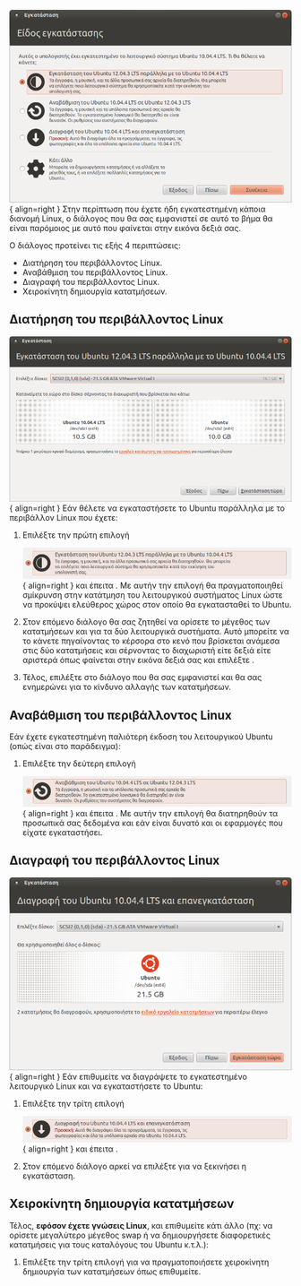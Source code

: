 ![12.04.3_ubuntu_install_keep_linux_install_type.png](12.04.3_ubuntu_install_keep_linux_install_type.png){ align=right }
Στην περίπτωση που έχετε ήδη εγκατεστημένη κάποια διανομή Linux, ο
διάλογος που θα σας εμφανιστεί σε αυτό το βήμα θα είναι παρόμοιος
με αυτό που φαίνεται στην εικόνα δεξιά σας.

Ο διάλογος προτείνει τις εξής 4 περιπτώσεις:

  - Διατήρηση του περιβάλλοντος Linux.
  - Αναβάθμιση του περιβάλλοντος Linux.
  - Διαγραφή του περιβάλλοντος Linux.
  - Χειροκίνητη δημιουργία κατατμήσεων.

## Διατήρηση του περιβάλλοντος Linux

![12.04.3_ubuntu_install_keep_linux_choose_size.png](12.04.3_ubuntu_install_keep_linux_choose_size.png){ align=right }
Εάν θέλετε να εγκαταστήσετε το Ubuntu παράλληλα με το περιβάλλον Linux
που έχετε:

1.  Επιλέξτε την πρώτη επιλογή

    ![12.04.3_ubutnu_install_keep_linux_choice.png](12.04.3_ubutnu_install_keep_linux_choice.png){ align=right }
    και έπειτα . Με αυτήν την επιλογή θα πραγματοποιηθεί σμίκρυνση στην
    κατάτμηση του λειτουργικού συστήματος Linux ώστε να προκύψει
    ελεύθερος χώρος στον οποίο θα εγκατασταθεί το Ubuntu.
2.  Στον επόμενο διάλογο θα σας ζητηθεί να ορίσετε το μέγεθος των
    κατατμήσεων και για τα δύο λειτουργικά συστήματα. Αυτό
    μπορείτε να το κάνετε πηγαίνοντας το κέρσορα στο κενό που
    βρίσκεται ανάμεσα στις δύο κατατμήσεις και σέρνοντας το
    διαχωριστή είτε δεξιά είτε αριστερά όπως φαίνεται στην
    εικόνα δεξιά σας και επιλέξτε .
3.  Τέλος, επιλέξτε  στο διάλογο που θα σας εμφανιστεί και θα σας
    ενημερώνει για το κίνδυνο αλλαγής των κατατμήσεων.

## Αναβάθμιση του περιβάλλοντος Linux

Εάν έχετε εγκατεστημένη παλιότερη έκδοση του λειτουργικού Ubuntu (οπώς
είναι στο παράδειγμα):

1.  Επιλέξτε την δεύτερη επιλογή

    ![12.04.3_ubuntu_install_upgrade_linux_choice.png](12.04.3_ubuntu_install_upgrade_linux_choice.png){ align=right }
    και έπειτα . Με αυτήν την επιλογή θα διατηρηθούν τα προσωπικά σας
    δεδομένα και εάν είναι δυνατό και οι εφαρμογές που είχατε
    εγκαταστήσει.

## Διαγραφή του περιβάλλοντος Linux

![12.04.3_ubuntu_install_replace_linux_choose_size.png](12.04.3_ubuntu_install_replace_linux_choose_size.png){ align=right }
Εάν επιθυμείτε να διαγράψετε το εγκατεστημένο λειτουργικό Linux και να
εγκαταστήσετε το Ubuntu:

1.  Επιλέξτε την τρίτη επιλογή

    ![12.04.3_ubuntu_install_replace_linux_choice.png](12.04.3_ubuntu_install_replace_linux_choice.png){ align=right }
    και έπειτα .
2.  Στον επόμενο διάλογο αρκεί να επιλέξτε  για να ξεκινήσει η
    εγκατάσταση.

## Χειροκίνητη δημιουργία κατατμήσεων

Τέλος, **εφόσον έχετε γνώσεις Linux**, και επιθυμείτε κάτι άλλο (πχ: να
ορίσετε μεγαλύτερο μέγεθος swap ή να δημιουργήσετε διαφορετικές
κατατμήσεις για τους καταλόγους του Ubuntu κ.τ.λ.):

1.  Επιλέξτε την τρίτη επιλογή  για να πραγματοποιήσετε χειροκίνητη
    δημιουργία των κατατμήσεων όπως επιθυμείτε.